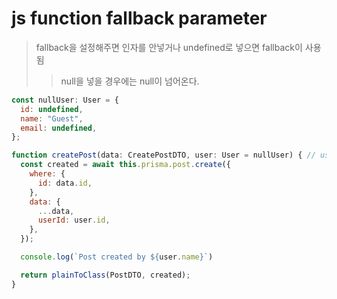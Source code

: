 # js function fallback parameter

> fallback을 설정해주면 인자를 안넣거나 undefined로 넣으면 fallback이 사용됨
>
> > null을 넣을 경우에는 null이 넘어온다.

```js
const nullUser: User = {
  id: undefined,
  name: "Guest",
  email: undefined,
};

function createPost(data: CreatePostDTO, user: User = nullUser) { // user 인자를 안넣거나 undefined로 넣으면 nullUser가 사용됨
  const created = await this.prisma.post.create({
    where: {
      id: data.id,
    },
    data: {
      ...data,
      userId: user.id,
    },
  });

  console.log(`Post created by ${user.name}`)

  return plainToClass(PostDTO, created);
}
```
